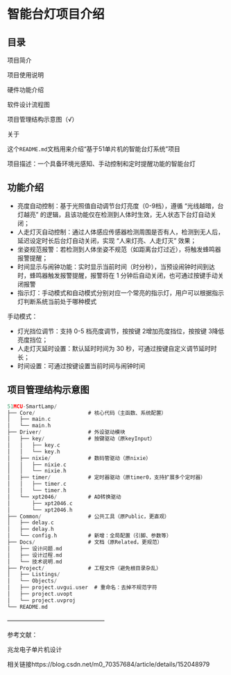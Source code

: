 # 智能台灯项目介绍

## 目录

项目简介

项目使用说明

硬件功能介绍

软件设计流程图

项目管理结构示意图（√）

关于





这个`README.md`文档用来介绍“基于51单片机的智能台灯系统”项目



项目描述：一个具备环境光感知、手动控制和定时提醒功能的智能台灯

## 功能介绍

- 亮度自动控制：基于光照值自动调节台灯亮度（0-9档），遵循 “光线越暗，台灯越亮” 的逻辑，且该功能仅在检测到人体时生效，无人状态下台灯自动关闭；
- 人走灯灭自动控制：通过人体感应传感器检测周围是否有人，检测到无人后，延迟设定时长后台灯自动关闭，实现 “人来灯亮、人走灯灭” 效果；
- 坐姿规范报警：若检测到人体坐姿不规范（如距离台灯过近），将触发蜂鸣器报警提醒；
- 时间显示与闹钟功能：实时显示当前时间（时分秒），当预设闹钟时间到达时，蜂鸣器触发报警提醒，报警将在 1 分钟后自动关闭，也可通过按键手动关闭报警
- 指示灯：手动模式和自动模式分别对应一个常亮的指示灯，用户可以根据指示灯判断系统当前处于哪种模式

手动模式：

- 灯光挡位调节：支持 0-5 档亮度调节，按按键 2增加亮度挡位，按按键 3降低亮度挡位；
- 人走灯灭延时设置：默认延时时间为 30 秒，可通过按键自定义调节延时时长；
- 时间设置：可通过按键设置当前时间与闹钟时间







## 项目管理结构示意图

```c
51MCU-SmartLamp/
├── Core/                 # 核心代码（主函数、系统配置）
│   ├── main.c
│   └── main.h
├── Driver/               # 外设驱动模块
│   ├── key/              # 按键驱动（原keyInput）
│   │   ├── key.c
│   │   └── key.h
│   ├── nixie/            # 数码管驱动（原nixie）
│   │   ├── nixie.c
│   │   └── nixie.h
│   ├── timer/            # 定时器驱动（原timer0，支持扩展多个定时器）
│   │   ├── timer.c
│   │   └── timer.h
│   └── xpt2046/          # AD转换驱动
│       ├── xpt2046.c
│       └── xpt2046.h
├── Common/               # 公共工具（原Public，更直观）
│   ├── delay.c
│   ├── delay.h
│   └── config.h          # 新增：全局配置（引脚、参数等）
├── Docs/                 # 文档（原Related，更规范）
│   ├── 设计问题.md
│   ├── 设计过程.md
│   └── 技术说明.md
├── Project/              # 工程文件（避免根目录杂乱）
│   ├── Listings/
│   └── Objects/
│   ├── project.uvgui.user  # 重命名：去掉不规范字符
│   ├── project.uvopt
│   └── project.uvproj
└── README.md
```


















————————————————

参考文献：

兆龙电子单片机设计

相关链接https://blog.csdn.net/m0_70357684/article/details/152048979